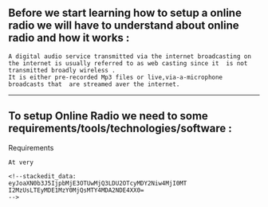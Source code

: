 ## Before we start learning how to setup a online radio we will have to understand about online radio and how it works :
```
A digital audio service transmitted via the internet broadcasting on the internet is usually referred to as web casting since it  is not transmitted broadly wireless .
It is either pre-recorded Mp3 files or live,via-a-microphone broadcasts that  are streamed aver the internet.
```
***
## To setup Online Radio we need to some requirements/tools/technologies/software :
Requirements
```
At very 

<!--stackedit_data:
eyJoaXN0b3J5IjpbMjE3OTUwMjQ3LDU2OTcyMDY2Niw4MjI0MT
I2MzUsLTEyMDE1MzY0MjQsMTY4MDA2NDE4XX0=
-->